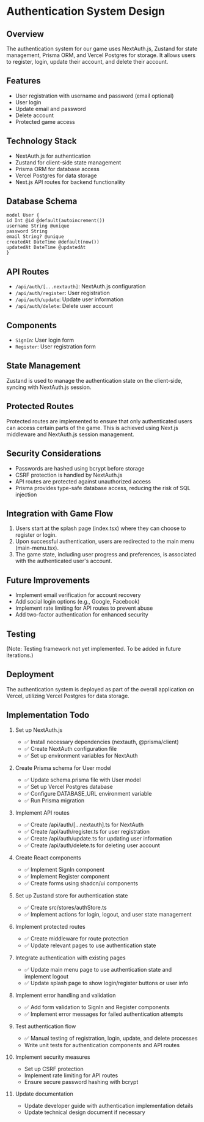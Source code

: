 # Authentication System Design

## Overview
The authentication system for our game uses NextAuth.js, Zustand for state management, Prisma ORM, and Vercel Postgres for storage. It allows users to register, login, update their account, and delete their account.

## Features
- User registration with username and password (email optional)
- User login
- Update email and password
- Delete account
- Protected game access

## Technology Stack
- NextAuth.js for authentication
- Zustand for client-side state management
- Prisma ORM for database access
- Vercel Postgres for data storage
- Next.js API routes for backend functionality

## Database Schema
```prisma
model User {
id Int @id @default(autoincrement())
username String @unique
password String
email String? @unique
createdAt DateTime @default(now())
updatedAt DateTime @updatedAt
}
```

## API Routes
- `/api/auth/[...nextauth]`: NextAuth.js configuration
- `/api/auth/register`: User registration
- `/api/auth/update`: Update user information
- `/api/auth/delete`: Delete user account

## Components
- `SignIn`: User login form
- `Register`: User registration form

## State Management
Zustand is used to manage the authentication state on the client-side, syncing with NextAuth.js session.

## Protected Routes
Protected routes are implemented to ensure that only authenticated users can access certain parts of the game. This is achieved using Next.js middleware and NextAuth.js session management.

## Security Considerations
- Passwords are hashed using bcrypt before storage
- CSRF protection is handled by NextAuth.js
- API routes are protected against unauthorized access
- Prisma provides type-safe database access, reducing the risk of SQL injection

## Integration with Game Flow
1. Users start at the splash page (index.tsx) where they can choose to register or login.
2. Upon successful authentication, users are redirected to the main menu (main-menu.tsx).
3. The game state, including user progress and preferences, is associated with the authenticated user's account.

## Future Improvements
- Implement email verification for account recovery
- Add social login options (e.g., Google, Facebook)
- Implement rate limiting for API routes to prevent abuse
- Add two-factor authentication for enhanced security

## Testing
(Note: Testing framework not yet implemented. To be added in future iterations.)

## Deployment
The authentication system is deployed as part of the overall application on Vercel, utilizing Vercel Postgres for data storage.

## Implementation Todo

1. Set up NextAuth.js
   - ✅ Install necessary dependencies (nextauth, @prisma/client)
   - ✅ Create NextAuth configuration file
   - ✅ Set up environment variables for NextAuth

2. Create Prisma schema for User model
   - ✅ Update schema.prisma file with User model
   - ✅ Set up Vercel Postgres database
   - ✅ Configure DATABASE_URL environment variable
   - ✅ Run Prisma migration

3. Implement API routes
   - ✅ Create /api/auth/[...nextauth].ts for NextAuth
   - ✅ Create /api/auth/register.ts for user registration
   - ✅ Create /api/auth/update.ts for updating user information
   - ✅ Create /api/auth/delete.ts for deleting user account

4. Create React components
   - ✅ Implement SignIn component
   - ✅ Implement Register component
   - ✅ Create forms using shadcn/ui components  

5. Set up Zustand store for authentication state
   - ✅ Create src/stores/authStore.ts
   - ✅ Implement actions for login, logout, and user state management

6. Implement protected routes
   - ✅ Create middleware for route protection
   - ✅ Update relevant pages to use authentication state

7. Integrate authentication with existing pages
   - ✅ Update main menu page to use authentication state and implement logout
   - ✅ Update splash page to show login/register buttons or user info

8. Implement error handling and validation
   - ✅ Add form validation to SignIn and Register components
   - ✅ Implement error messages for failed authentication attempts

9. Test authentication flow
   - ✅ Manual testing of registration, login, update, and delete processes
   - Write unit tests for authentication components and API routes

10. Implement security measures
    - Set up CSRF protection
    - Implement rate limiting for API routes
    - Ensure secure password hashing with bcrypt

11. Update documentation
    - Update developer guide with authentication implementation details
    - Update technical design document if necessary